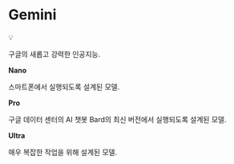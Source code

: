 # Gemini

<aside>
💡

구글의 새롭고 강력한 인공지능.

</aside>

**Nano**

스마트폰에서 실행되도록 설계된 모델.

**Pro**

구글 데이터 센터의 AI 챗봇 Bard의 최신 버전에서 실행되도록 설계된 모델.

**Ultra**

매우 복잡한 작업을 위해 설계된 모델.